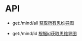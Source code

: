 # API

- get:/mind/all
[获取所有思维导图](http://localhost:1932/mind/get/all)

- get:/mind/id
[根据id获取思维导图](http://localhost:1932/mind/get/id)
